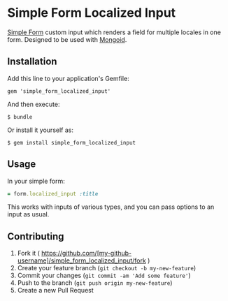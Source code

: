 # Simple Form Localized Input

[Simple Form](https://github.com/plataformatec/simple_form) custom input which renders a field for multiple locales in one form. Designed to be used with [Mongoid](https://github.com/mongoid/mongoid).

## Installation

Add this line to your application's Gemfile:

    gem 'simple_form_localized_input'

And then execute:

    $ bundle

Or install it yourself as:

    $ gem install simple_form_localized_input

## Usage

In your simple form:

```Ruby
= form.localized_input :title
```

This works with inputs of various types, and you can pass options to an input as usual.

## Contributing

1. Fork it ( https://github.com/[my-github-username]/simple_form_localized_input/fork )
2. Create your feature branch (`git checkout -b my-new-feature`)
3. Commit your changes (`git commit -am 'Add some feature'`)
4. Push to the branch (`git push origin my-new-feature`)
5. Create a new Pull Request
